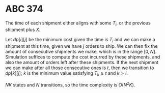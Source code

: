 # ABC 374

The time of each shipment either aligns with some $T_i$, or the previous shipment plus $X$.

Let $dp[i][j]$ be the minimum cost given the time is $T_i$ and we can make a shipment at this time, given we have $j$ orders to ship. We can then fix the amount of consecutive shipments we make, which is in the range $[0,N]$. Simulation suffices to compute the cost incurred by these shipments, and also the amount of orders left after these shipments. If the next shipment we can make after all those consecutive ones is $t$, then we transition to $dp[k][j]$; $k$ is the minimum value satisfying $T_k\ge{t}$ and $k>i$.

$NK$ states and $N$ transitions, so the time complexity is $O(N^2K)$.